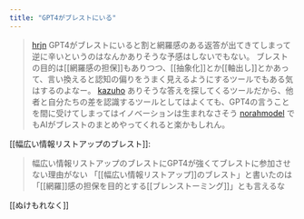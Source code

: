 ```yaml
---
title: "GPT4がブレストにいる"
---
```


> [hrjn](https://twitter.com/hrjn/status/1637446574161928196) GPT4がブレストにいると割と網羅感のある返答が出てきてしまって逆に辛いというのはなんかありそうな予感はしないでもない。
>  ブレストの目的は[[網羅感の担保]]もありつつ、[[抽象化]]とか[[軸出し]]とかあって、言い換えると認知の偏りをうまく見えるようにするツールでもある気はするのよなー。
> [kazuho](https://twitter.com/kazuho/status/1637449705025335296) ありそうな答えを探してくるツールだから、他者と自分たちの差を認識するツールとしてはよくても、GPT4の言うことを間に受けてしまってはイノベーションは生まれなさそう
> [norahmodel](https://twitter.com/norahmodel/status/1637451987318091777) でもAIがブレストのまとめやってくれると楽かもしれん。

[[幅広い情報リストアップのブレスト]]:
> 幅広い情報リストアップのブレストにGPT4が強くてブレストに参加させない理由がない
「[[幅広い情報リストアップ]]のブレスト」と書いたのは「[[網羅]]感の担保を目的とする[[ブレンストーミング]]」とも言えるな

[[ぬけもれなく]]
